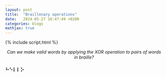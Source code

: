 ```yaml
---
layout: post
title:  "Braillenary operations"
date:   2024-05-27 16:47:49 +0200
categories: blogs
mathjax: true
---
```

{% include script.html %}

<p style="text-align: center;"><i>Can we make valid words by applying the XOR operation to pairs of words in braille?</i></p>

<h3>&#10259;&#10257;&#10247;&#10247;&#10261;</h3>




